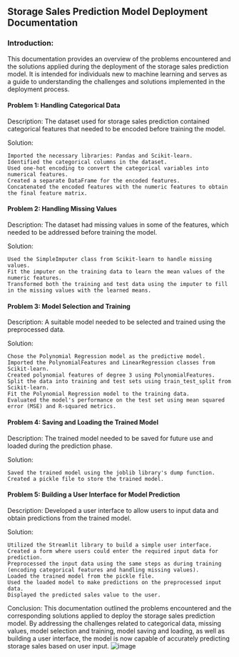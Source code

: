 ## Storage Sales Prediction Model Deployment Documentation

### Introduction:
This documentation provides an overview of the problems encountered and the solutions applied during the deployment of the storage sales prediction model. It is intended for individuals new to machine learning and serves as a guide to understanding the challenges and solutions implemented in the deployment process.

#### Problem 1: Handling Categorical Data
Description: The dataset used for storage sales prediction contained categorical features that needed to be encoded before training the model.

Solution:

    Imported the necessary libraries: Pandas and Scikit-learn.
    Identified the categorical columns in the dataset.
    Used one-hot encoding to convert the categorical variables into numerical features.
    Created a separate DataFrame for the encoded features.
    Concatenated the encoded features with the numeric features to obtain the final feature matrix.

#### Problem 2: Handling Missing Values
Description: The dataset had missing values in some of the features, which needed to be addressed before training the model.

Solution:

    Used the SimpleImputer class from Scikit-learn to handle missing values.
    Fit the imputer on the training data to learn the mean values of the numeric features.
    Transformed both the training and test data using the imputer to fill in the missing values with the learned means.

#### Problem 3: Model Selection and Training
Description: A suitable model needed to be selected and trained using the preprocessed data.

Solution:

    Chose the Polynomial Regression model as the predictive model.
    Imported the PolynomialFeatures and LinearRegression classes from Scikit-learn.
    Created polynomial features of degree 3 using PolynomialFeatures.
    Split the data into training and test sets using train_test_split from Scikit-learn.
    Fit the Polynomial Regression model to the training data.
    Evaluated the model's performance on the test set using mean squared error (MSE) and R-squared metrics.

#### Problem 4: Saving and Loading the Trained Model
Description: The trained model needed to be saved for future use and loaded during the prediction phase.

Solution:

    Saved the trained model using the joblib library's dump function.
    Created a pickle file to store the trained model.

#### Problem 5: Building a User Interface for Model Prediction
Description: Developed a user interface to allow users to input data and obtain predictions from the trained model.

Solution:

    Utilized the Streamlit library to build a simple user interface.
    Created a form where users could enter the required input data for prediction.
    Preprocessed the input data using the same steps as during training (encoding categorical features and handling missing values).
    Loaded the trained model from the pickle file.
    Used the loaded model to make predictions on the preprocessed input data.
    Displayed the predicted sales value to the user.

Conclusion:
This documentation outlined the problems encountered and the corresponding solutions applied to deploy the storage sales prediction model. By addressing the challenges related to categorical data, missing values, model selection and training, model saving and loading, as well as building a user interface, the model is now capable of accurately predicting storage sales based on user input.
![image](https://github.com/krutarth-dev/Storage-Sales-Prediction/assets/52596504/dc055a0e-0f57-46d6-a8ad-241a5dabe491)

